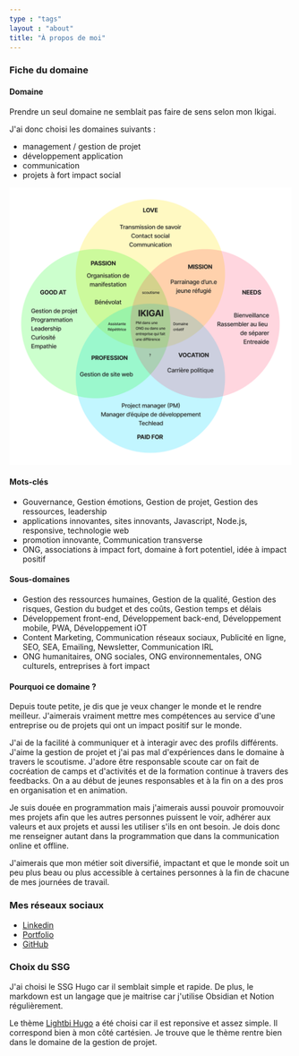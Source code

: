 ```yaml
---
type : "tags"
layout : "about"
title: "À propos de moi"
---
```


### Fiche du domaine
#### Domaine
Prendre un seul domaine ne semblait pas faire de sens selon mon Ikigai.

J'ai donc choisi les domaines suivants :
- management / gestion de projet
- développement application
- communication
- projets à fort impact social

![Ikigai](ikigai.png "Mon Ikigai")

#### Mots-clés
- Gouvernance, Gestion émotions, Gestion de projet, Gestion des ressources, leadership
- applications innovantes, sites innovants, Javascript, Node.js, responsive, technologie web
- promotion innovante, Communication transverse
- ONG, associations à impact fort, domaine à fort potentiel, idée à impact positif

#### Sous-domaines
- Gestion des ressources humaines, Gestion de la qualité, Gestion des risques, Gestion du budget et des coûts, Gestion temps et délais
- Développement front-end, Développement back-end, Développement mobile, PWA, Développement iOT
- Content Marketing, Communication réseaux sociaux, Publicité en ligne, SEO, SEA, Emailing, Newsletter, Communication IRL
- ONG humanitaires, ONG sociales, ONG environnementales, ONG culturels, entreprises à fort impact

#### Pourquoi ce domaine ?
Depuis toute petite, je dis que je veux changer le monde et le rendre meilleur. J'aimerais vraiment mettre mes compétences au service d'une entreprise ou de projets qui ont un impact positif sur le monde.

J'ai de la facilité à communiquer et à interagir avec des profils différents. J'aime la gestion de projet et j'ai pas mal d'expériences dans le domaine à travers le scoutisme. J'adore être responsable scoute car on fait de cocréation de camps et d'activités et de la formation continue à travers des feedbacks. On a au début de jeunes responsables et à la fin on a des pros en organisation et en animation. 

Je suis douée en programmation mais j'aimerais aussi pouvoir promouvoir mes projets afin que les autres personnes puissent le voir, adhérer aux valeurs et aux projets et aussi les utiliser s'ils en ont besoin. Je dois donc me renseigner autant dans la programmation que dans la communication online et offline.

J'aimerais que mon métier soit diversifié, impactant et que le monde soit un peu plus beau ou plus accessible à certaines personnes à la fin de chacune de mes journées de travail.

### Mes réseaux sociaux
- [Linkedin](https://www.linkedin.com/in/laurence-kohli/)
- [Portfolio](https://bento.me/laurence-kohli)
- [GitHub](https://github.com/laurenceKohli) 

### Choix du SSG
J'ai choisi le SSG Hugo car il semblait simple et rapide. De plus, le markdown est un langage que je maitrise car j'utilise Obsidian et Notion régulièrement.

Le thème [Lightbi Hugo](https://github.com/binokochumolvarghese/lightbi-hugo) a été choisi car il est reponsive et assez simple. Il correspond bien à mon côté cartésien. Je trouve que le thème rentre bien dans le domaine de la gestion de projet.